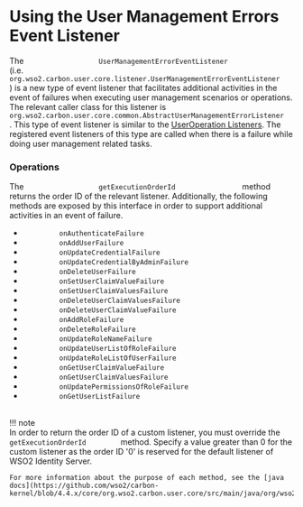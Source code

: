 # Using the User Management Errors Event Listener

The
`                   UserManagementErrorEventListener                 `
(i.e.
`         org.wso2.carbon.user.core.listener.UserManagementErrorEventListener        `
) is a new type of event listener that facilitates additional activities
in the event of failures when executing user management scenarios or
operations. The relevant caller class for this listener is
`         org.wso2.carbon.user.core.common.AbstractUserManagementErrorListener        `
. This type of event listener is similar to the [UserOperation
Listeners](../../using-wso2-identity-server/user-store-listeners). The registered event listeners of
this type are called when there is a failure while doing user management
related tasks.

### Operations

The `                   getExecutionOrderId                 ` method
returns the order ID of the relevant listener. Additionally, the
following methods are exposed by this interface in order to support
additional activities in an event of failure.

-   `          onAuthenticateFailure         `
-   `          onAddUserFailure         `
-   `          onUpdateCredentialFailure         `
-   `          onUpdateCredentialByAdminFailure         `
-   `          onDeleteUserFailure         `
-   `          onSetUserClaimValueFailure         `
-   `          onSetUserClaimValuesFailure         `
-   `          onDeleteUserClaimValuesFailure         `
-   `          onDeleteUserClaimValueFailure         `
-   `          onAddRoleFailure         `
-   `          onDeleteRoleFailure         `
-   `          onUpdateRoleNameFailure         `
-   `          onUpdateUserListOfRoleFailure         `
-   `          onUpdateRoleListOfUserFailure         `
-   `          onGetUserClaimValueFailure         `
-   `          onGetUserClaimValuesFailure         `
-   `          onUpdatePermissionsOfRoleFailure         `
-   `          onGetUserListFailure         `  
    `                   `

!!! note    
    In order to return the order ID of a custom listener, you must
    override the `          getExecutionOrderId         ` method. Specify a
    value greater than 0 for the custom listener as the order ID '0' is
    reserved for the default listener of WSO2 Identity Server.
    
    For more information about the purpose of each method, see the [java
    docs](https://github.com/wso2/carbon-kernel/blob/4.4.x/core/org.wso2.carbon.user.core/src/main/java/org/wso2/carbon/user/core/listener/UserManagementErrorEventListener.java).
    
